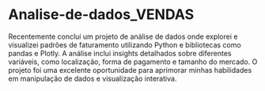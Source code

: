 # Analise-de-dados_VENDAS
Recentemente concluí um projeto de análise de dados onde explorei e visualizei padrões de faturamento utilizando Python e bibliotecas como pandas e Plotly. A análise inclui insights detalhados sobre diferentes variáveis, como localização, forma de pagamento e tamanho do mercado. O projeto foi uma excelente oportunidade para aprimorar minhas habilidades em manipulação de dados e visualização interativa.
